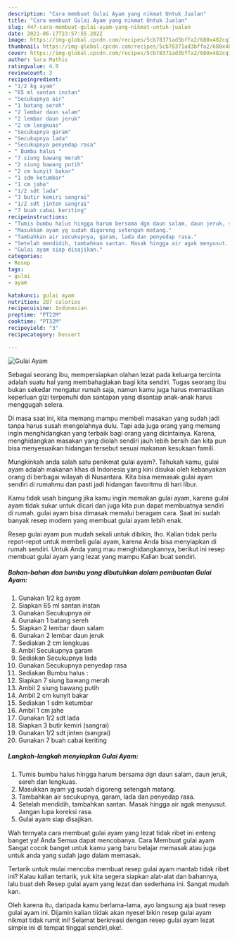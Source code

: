 ```yaml
---
description: "Cara membuat Gulai Ayam yang nikmat Untuk Jualan"
title: "Cara membuat Gulai Ayam yang nikmat Untuk Jualan"
slug: 447-cara-membuat-gulai-ayam-yang-nikmat-untuk-jualan
date: 2021-06-17T23:57:55.202Z
image: https://img-global.cpcdn.com/recipes/5cb78371ad3bffa2/680x482cq70/gulai-ayam-foto-resep-utama.jpg
thumbnail: https://img-global.cpcdn.com/recipes/5cb78371ad3bffa2/680x482cq70/gulai-ayam-foto-resep-utama.jpg
cover: https://img-global.cpcdn.com/recipes/5cb78371ad3bffa2/680x482cq70/gulai-ayam-foto-resep-utama.jpg
author: Sara Mathis
ratingvalue: 4.9
reviewcount: 3
recipeingredient:
- "1/2 kg ayam"
- "65 ml santan instan"
- "Secukupnya air"
- "1 batang sereh"
- "2 lembar daun salam"
- "2 lembar daun jeruk"
- "2 cm lengkuas"
- "Secukupnya garam"
- "Secukupnya lada"
- "Secukupnya penyedap rasa"
- " Bumbu halus "
- "7 siung bawang merah"
- "2 siung bawang putih"
- "2 cm kunyit bakar"
- "1 sdm ketumbar"
- "1 cm jahe"
- "1/2 sdt lada"
- "3 butir kemiri sangrai"
- "1/2 sdt jinten sangrai"
- "7 buah cabai keriting"
recipeinstructions:
- "Tumis bumbu halus hingga harum bersama dgn daun salam, daun jeruk, sereh dan lengkuas."
- "Masukkan ayam yg sudah digoreng setengah matang."
- "Tambahkan air secukupnya, garam, lada dan penyedap rasa."
- "Setelah mendidih, tambahkan santan. Masak hingga air agak menyusut. Jangan lupa koreksi rasa."
- "Gulai ayam siap disajikan."
categories:
- Resep
tags:
- gulai
- ayam

katakunci: gulai ayam 
nutrition: 287 calories
recipecuisine: Indonesian
preptime: "PT22M"
cooktime: "PT32M"
recipeyield: "3"
recipecategory: Dessert

---
```



![Gulai Ayam](https://img-global.cpcdn.com/recipes/5cb78371ad3bffa2/680x482cq70/gulai-ayam-foto-resep-utama.jpg)

Sebagai seorang ibu, mempersiapkan olahan lezat pada keluarga tercinta adalah suatu hal yang membahagiakan bagi kita sendiri. Tugas seorang ibu bukan sekedar mengatur rumah saja, namun kamu juga harus memastikan keperluan gizi terpenuhi dan santapan yang disantap anak-anak harus menggugah selera.

Di masa  saat ini, kita memang mampu membeli masakan yang sudah jadi tanpa harus susah mengolahnya dulu. Tapi ada juga orang yang memang ingin menghidangkan yang terbaik bagi orang yang dicintainya. Karena, menghidangkan masakan yang diolah sendiri jauh lebih bersih dan kita pun bisa menyesuaikan hidangan tersebut sesuai makanan kesukaan famili. 



Mungkinkah anda salah satu penikmat gulai ayam?. Tahukah kamu, gulai ayam adalah makanan khas di Indonesia yang kini disukai oleh kebanyakan orang di berbagai wilayah di Nusantara. Kita bisa memasak gulai ayam sendiri di rumahmu dan pasti jadi hidangan favoritmu di hari libur.

Kamu tidak usah bingung jika kamu ingin memakan gulai ayam, karena gulai ayam tidak sukar untuk dicari dan juga kita pun dapat membuatnya sendiri di rumah. gulai ayam bisa dimasak memalui beragam cara. Saat ini sudah banyak resep modern yang membuat gulai ayam lebih enak.

Resep gulai ayam pun mudah sekali untuk dibikin, lho. Kalian tidak perlu repot-repot untuk membeli gulai ayam, karena Anda bisa menyiapkan di rumah sendiri. Untuk Anda yang mau menghidangkannya, berikut ini resep membuat gulai ayam yang lezat yang mampu Kalian buat sendiri.

<!--inarticleads1-->

##### Bahan-bahan dan bumbu yang dibutuhkan dalam pembuatan Gulai Ayam:

1. Gunakan 1/2 kg ayam
1. Siapkan 65 ml santan instan
1. Gunakan Secukupnya air
1. Gunakan 1 batang sereh
1. Siapkan 2 lembar daun salam
1. Gunakan 2 lembar daun jeruk
1. Sediakan 2 cm lengkuas
1. Ambil Secukupnya garam
1. Sediakan Secukupnya lada
1. Gunakan Secukupnya penyedap rasa
1. Sediakan  Bumbu halus :
1. Siapkan 7 siung bawang merah
1. Ambil 2 siung bawang putih
1. Ambil 2 cm kunyit bakar
1. Sediakan 1 sdm ketumbar
1. Ambil 1 cm jahe
1. Gunakan 1/2 sdt lada
1. Siapkan 3 butir kemiri (sangrai)
1. Gunakan 1/2 sdt jinten (sangrai)
1. Gunakan 7 buah cabai keriting




<!--inarticleads2-->

##### Langkah-langkah menyiapkan Gulai Ayam:

1. Tumis bumbu halus hingga harum bersama dgn daun salam, daun jeruk, sereh dan lengkuas.
1. Masukkan ayam yg sudah digoreng setengah matang.
1. Tambahkan air secukupnya, garam, lada dan penyedap rasa.
1. Setelah mendidih, tambahkan santan. Masak hingga air agak menyusut. Jangan lupa koreksi rasa.
1. Gulai ayam siap disajikan.




Wah ternyata cara membuat gulai ayam yang lezat tidak ribet ini enteng banget ya! Anda Semua dapat mencobanya. Cara Membuat gulai ayam Sangat cocok banget untuk kamu yang baru belajar memasak atau juga untuk anda yang sudah jago dalam memasak.

Tertarik untuk mulai mencoba membuat resep gulai ayam mantab tidak ribet ini? Kalau kalian tertarik, yuk kita segera siapkan alat-alat dan bahannya, lalu buat deh Resep gulai ayam yang lezat dan sederhana ini. Sangat mudah kan. 

Oleh karena itu, daripada kamu berlama-lama, ayo langsung aja buat resep gulai ayam ini. Dijamin kalian tiidak akan nyesel bikin resep gulai ayam nikmat tidak rumit ini! Selamat berkreasi dengan resep gulai ayam lezat simple ini di tempat tinggal sendiri,oke!.

